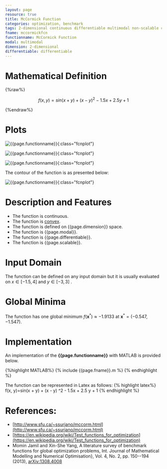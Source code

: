 ```yaml
---
layout: page
resource: true
title: McCormick Function
categories: optimization, benchmark
tags: 2-dimensional continuous differentiable multimodal non-scalable convex
fname: mccormickfcn
functionname: McCormick Function
modal: multimodal
dimension: 2-dimensional
differentiable: differentiable
---
```

<head>
	<script type="text/x-mathjax-config">
	  MathJax.Hub.Config({tex2jax: {inlineMath: [['$','$'], ['\\(','\\)']]}});
	</script>
	<script type="text/javascript" async
	  src="https://cdn.mathjax.org/mathjax/latest/MathJax.js?config=TeX-AMS_CHTML">
	</script>
</head>


# Mathematical Definition

{%raw%}

$$f(x, y)=sin(x + y) + (x - y) ^2 - 1.5x + 2.5 y + 1$$

{%endraw%}

# Plots
![{{page.functionname}}]({{site.baseurl}}/benchmarkfcns/plots/{{page.fname}}.png){:class="fcnplot"}

![{{page.functionname}}]({{site.baseurl}}/benchmarkfcns/plots/{{page.fname}}_2.png){:class="fcnplot"}

![{{page.functionname}}]({{site.baseurl}}/benchmarkfcns/plots/{{page.fname}}_3.png){:class="fcnplot"}

The contour of the function is as presented below:

![{{page.functionname}}]({{site.baseurl}}/benchmarkfcns/plots/{{page.fname}}_contour.png){:class="fcnplot"}

# Description and Features
* The function is continuous.
* The function is [convex](https://en.wikipedia.org/wiki/Convex_function).
* The function is defined on {{page.dimension}} space.
* The function is {{page.modal}}.
* The function is {{page.differentiable}}.
* The function is {{page.scalable}}.

# Input Domain
The function can be defined on any input domain but it is usually evaluated on $x \in [-1.5, 4]$ and $y \in [-3, 3]$ .

# Global Minima
The function has one global minimum $f(\textbf{x}^{\ast})\approx −1.9133$ at $\textbf{x}^{\ast} = (−0.547,−1.547)$.

# Implementation
An implementation of the **{{page.functionname}}** with MATLAB is provided below. 

{%highlight MATLAB%}
{% include {{page.fname}}.m %}
{% endhighlight %}

The function can be represented in Latex as follows:
{% highlight latex%}
f(x, y)=sin(x + y) + (x - y) ^2 - 1.5x + 2.5 y + 1
{% endhighlight %}

# References:
* [http://www.sfu.ca/~ssurjano/mccorm.html](http://www.sfu.ca/~ssurjano/mccorm.html)
* [https://en.wikipedia.org/wiki/Test_functions_for_optimization](https://en.wikipedia.org/wiki/Test_functions_for_optimization)
* Momin Jamil and Xin-She Yang, A literature survey of benchmark functions for global optimization problems, Int. Journal of Mathematical Modelling and Numerical Optimisation}, Vol. 4, No. 2, pp. 150--194 (2013), [arXiv:1308.4008](arXiv:1308.4008)